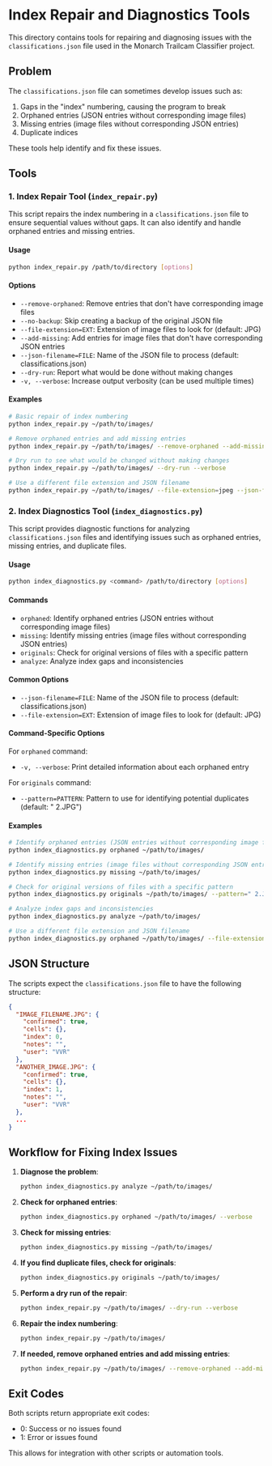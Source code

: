 # Index Repair and Diagnostics Tools

This directory contains tools for repairing and diagnosing issues with the `classifications.json` file used in the Monarch Trailcam Classifier project.

## Problem

The `classifications.json` file can sometimes develop issues such as:

1. Gaps in the "index" numbering, causing the program to break
2. Orphaned entries (JSON entries without corresponding image files)
3. Missing entries (image files without corresponding JSON entries)
4. Duplicate indices

These tools help identify and fix these issues.

## Tools

### 1. Index Repair Tool (`index_repair.py`)

This script repairs the index numbering in a `classifications.json` file to ensure sequential values without gaps. It can also identify and handle orphaned entries and missing entries.

#### Usage

```bash
python index_repair.py /path/to/directory [options]
```

#### Options

- `--remove-orphaned`: Remove entries that don't have corresponding image files
- `--no-backup`: Skip creating a backup of the original JSON file
- `--file-extension=EXT`: Extension of image files to look for (default: JPG)
- `--add-missing`: Add entries for image files that don't have corresponding JSON entries
- `--json-filename=FILE`: Name of the JSON file to process (default: classifications.json)
- `--dry-run`: Report what would be done without making changes
- `-v, --verbose`: Increase output verbosity (can be used multiple times)

#### Examples

```bash
# Basic repair of index numbering
python index_repair.py ~/path/to/images/

# Remove orphaned entries and add missing entries
python index_repair.py ~/path/to/images/ --remove-orphaned --add-missing

# Dry run to see what would be changed without making changes
python index_repair.py ~/path/to/images/ --dry-run --verbose

# Use a different file extension and JSON filename
python index_repair.py ~/path/to/images/ --file-extension=jpeg --json-filename=data.json
```

### 2. Index Diagnostics Tool (`index_diagnostics.py`)

This script provides diagnostic functions for analyzing `classifications.json` files and identifying issues such as orphaned entries, missing entries, and duplicate files.

#### Usage

```bash
python index_diagnostics.py <command> /path/to/directory [options]
```

#### Commands

- `orphaned`: Identify orphaned entries (JSON entries without corresponding image files)
- `missing`: Identify missing entries (image files without corresponding JSON entries)
- `originals`: Check for original versions of files with a specific pattern
- `analyze`: Analyze index gaps and inconsistencies

#### Common Options

- `--json-filename=FILE`: Name of the JSON file to process (default: classifications.json)
- `--file-extension=EXT`: Extension of image files to look for (default: JPG)

#### Command-Specific Options

For `orphaned` command:
- `-v, --verbose`: Print detailed information about each orphaned entry

For `originals` command:
- `--pattern=PATTERN`: Pattern to use for identifying potential duplicates (default: " 2.JPG")

#### Examples

```bash
# Identify orphaned entries (JSON entries without corresponding image files)
python index_diagnostics.py orphaned ~/path/to/images/

# Identify missing entries (image files without corresponding JSON entries)
python index_diagnostics.py missing ~/path/to/images/

# Check for original versions of files with a specific pattern
python index_diagnostics.py originals ~/path/to/images/ --pattern=" 2.JPG"

# Analyze index gaps and inconsistencies
python index_diagnostics.py analyze ~/path/to/images/

# Use a different file extension and JSON filename
python index_diagnostics.py orphaned ~/path/to/images/ --file-extension=jpeg --json-filename=data.json
```

## JSON Structure

The scripts expect the `classifications.json` file to have the following structure:

```json
{
  "IMAGE_FILENAME.JPG": {
    "confirmed": true,
    "cells": {},
    "index": 0,
    "notes": "",
    "user": "VVR"
  },
  "ANOTHER_IMAGE.JPG": {
    "confirmed": true,
    "cells": {},
    "index": 1,
    "notes": "",
    "user": "VVR"
  },
  ...
}
```

## Workflow for Fixing Index Issues

1. **Diagnose the problem**:
   ```bash
   python index_diagnostics.py analyze ~/path/to/images/
   ```

2. **Check for orphaned entries**:
   ```bash
   python index_diagnostics.py orphaned ~/path/to/images/ --verbose
   ```

3. **Check for missing entries**:
   ```bash
   python index_diagnostics.py missing ~/path/to/images/
   ```

4. **If you find duplicate files, check for originals**:
   ```bash
   python index_diagnostics.py originals ~/path/to/images/
   ```

5. **Perform a dry run of the repair**:
   ```bash
   python index_repair.py ~/path/to/images/ --dry-run --verbose
   ```

6. **Repair the index numbering**:
   ```bash
   python index_repair.py ~/path/to/images/
   ```

7. **If needed, remove orphaned entries and add missing entries**:
   ```bash
   python index_repair.py ~/path/to/images/ --remove-orphaned --add-missing
   ```

## Exit Codes

Both scripts return appropriate exit codes:
- 0: Success or no issues found
- 1: Error or issues found

This allows for integration with other scripts or automation tools.